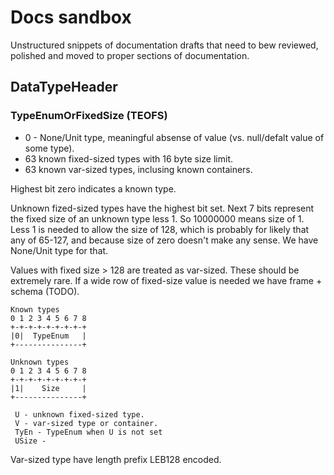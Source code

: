 # Docs sandbox

Unstructured snippets of documentation drafts that need to bew reviewed, polished and moved to proper sections of documentation.



## DataTypeHeader

### TypeEnumOrFixedSize (TEOFS)

* 0 - None/Unit type, meaningful absense of value (vs. null/defalt value of some type).
* 63 known fixed-sized types with 16 byte size limit.
* 63 known var-sized types, inclusing known containers.

Highest bit zero indicates a known type.

Unknown fized-sized types have the highest bit set. Next 7 bits represent the fixed size 
of an unknown type less 1. So 10000000 means size of 1. Less 1 is needed to allow the 
size of 128, which is probably for likely that any of 65-127, and because size of zero
doesn't make any sense. We have None/Unit type for that.

Values with fixed size > 128 are treated as var-sized. These should be 
extremely rare. If a wide row of fixed-size value is needed we have frame + schema (TODO).

```
Known types
0 1 2 3 4 5 6 7 8
+-+-+-+-+-+-+-+-+
|0|  TypeEnum   |
+---------------+

Unknown types
0 1 2 3 4 5 6 7 8
+-+-+-+-+-+-+-+-+
|1|    Size     |
+---------------+

 U - unknown fixed-sized type.
 V - var-sized type or container.
 TyEn - TypeEnum when U is not set
 USize - 

```

Var-sized type have length prefix LEB128 encoded. 